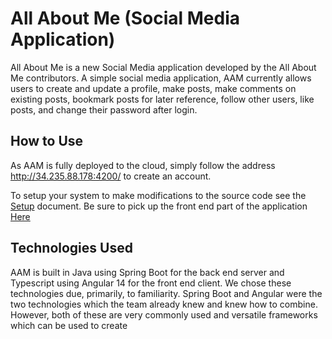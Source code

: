 # All About Me (Social Media Application)

All About Me is a new Social Media application developed by the All About Me contributors. 
A simple social media application, AAM currently allows users to create and update a profile, make posts, make comments on existing posts, bookmark posts for later reference, follow other users, like posts, and change their password after login.

## How to Use
As AAM is fully deployed to the cloud, simply follow the address http://34.235.88.178:4200/ to create an account.

To setup your system to make modifications to the source code see the [Setup](https://github.com/All-About-Me/All-About-Me-Back-End/blob/main/STARTUP.md) document.
Be sure to pick up the front end part of the application [Here](https://github.com/All-About-Me/All-About-Me-Angular-Front-End)

## Technologies Used
AAM is built in Java using Spring Boot for the back end server and Typescript using Angular 14 for the front end client. We chose these technologies due, primarily, to familiarity. Spring Boot and Angular were the two technologies which the team already knew and knew how to combine. However, both of these are very commonly used and versatile frameworks which can be used to create 



